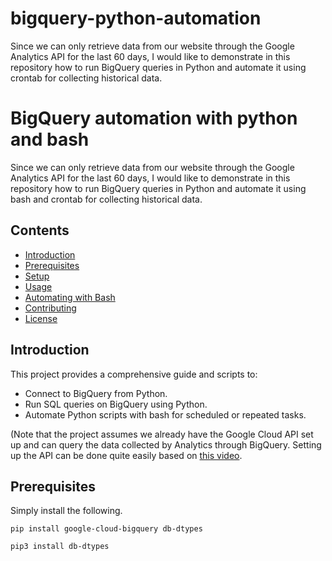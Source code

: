 # bigquery-python-automation
Since we can only retrieve data from our website through the Google Analytics API for the last 60 days, I would like to demonstrate in this repository how to run BigQuery queries in Python and automate it using crontab for collecting historical data.

# BigQuery automation with python and bash

Since we can only retrieve data from our website through the Google Analytics API for the last 60 days, I would like to demonstrate in this repository how to run BigQuery queries in Python and automate it using bash and crontab for collecting historical data.
## Contents

- [Introduction](#introduction)
- [Prerequisites](#prerequisites)
- [Setup](#setup)
- [Usage](#usage)
- [Automating with Bash](#automating-with-bash)
- [Contributing](#contributing)
- [License](#license)

## Introduction

This project provides a comprehensive guide and scripts to:

- Connect to BigQuery from Python.
- Run SQL queries on BigQuery using Python.
- Automate Python scripts with bash for scheduled or repeated tasks.

(Note that the project assumes we already have the Google Cloud API set up and can query the data collected by Analytics through BigQuery. Setting up the API can be done quite easily based on [this video](https://www.youtube.com/watch?v=HbxIXEfl-Hs&list=LL&index=21).

## Prerequisites

Simply install the following.

`pip install google-cloud-bigquery db-dtypes`

`pip3 install db-dtypes`


